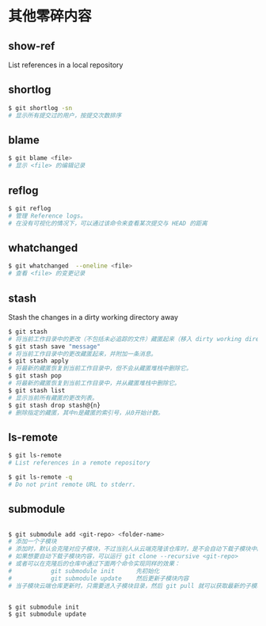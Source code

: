 # 其他零碎内容

## show-ref

List references in a local repository

## shortlog

```sh
$ git shortlog -sn
# 显示所有提交过的用户，按提交次数排序
```

## blame

```sh
$ git blame <file>
# 显示 <file> 的编辑记录
```

## reflog

```sh
$ git reflog
# 管理 Reference logs。
# 在没有可视化的情况下，可以通过该命令来查看某次提交与 HEAD 的距离
```

## whatchanged

```sh
$ git whatchanged  --oneline <file>
# 查看 <file> 的变更记录
```

## stash

Stash the changes in a dirty working directory away

```sh
$ git stash
# 将当前工作目录中的更改（不包括未必追踪的文件）藏匿起来（移入 dirty working directory）
$ git stash save "message"
# 将当前工作目录中的更改藏匿起来，并附加一条消息。
$ git stash apply
# 将最新的藏匿恢复到当前工作目录中，但不会从藏匿堆栈中删除它。
$ git stash pop
# 将最新的藏匿恢复到当前工作目录中，并从藏匿堆栈中删除它。
$ git stash list
# 显示当前所有藏匿的更改列表。
$ git stash drop stash@{n}
# 删除指定的藏匿，其中n是藏匿的索引号，从0开始计数。
```

## ls-remote

```sh
$ git ls-remote
# List references in a remote repository

$ git ls-remote -q
# Do not print remote URL to stderr.


```

## submodule

```sh

$ git submodule add <git-repo> <folder-name>
# 添加一个子模块
# 添加时，默认会克隆对应子模块，不过当别人从云端克隆该仓库时，是不会自动下载子模块中的内容的。
# 如果想要自动下载子模块内容，可以运行 git clone --recursive <git-repo>
# 或者可以在克隆后的仓库中通过下面两个命令实现同样的效果：
#           git submodule init      先初始化
#           git submodule update    然后更新子模块内容
# 当子模块云端仓库更新时，只需要进入子模块目录，然后 git pull 就可以获取最新的子模块内容了


$ git submodule init
$ git submodule update
```
